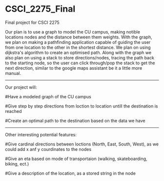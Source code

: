 # CSCI_2275_Final
Final project for CSCI 2275 

Our plan is to use a graph to model the CU campus, making notible locations nodes and the distance between them weights. With the graph, we plan on making a pathfinding application capable of guiding the user from one location to the other in the shortest distance. We plan on using dijkstra's algorithm to create an optimised path. Along with the graph we also plan on using a stack to store directions/nodes, tracing the path back to the starting node, so the user can click through/pop the stack to get the next direction, similar to the google maps assistant be it a little more manual.

----------------------------------------

Our project will:

  #Have a modeled graph of the CU campus
  
  #Give step by step directions from loction to location untill the destination is reached
  
  #Create an optimal path to the destination based on the data we have
	
	
	
----------------------------------------
  
Other interesting potential features:

  #Give cardinal directions between loctions (North, East, South, West), as we could add x anf y courdinates to the nodes
  
  #Give an eta based on mode of transportaion (walking, skateboarding, biking, ect.)
  
  #Give a description of the location, as a stored string in the node

